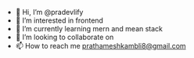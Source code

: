- 👋 Hi, I’m @pradevlify
- 👀 I’m interested in frontend
- 🌱 I’m currently learning mern and mean stack
- 💞️ I’m looking to collaborate on 
- 📫 How to reach me prathameshkambli8@gmail.com

<!---
pradevlify/pradevlify is a ✨ special ✨ repository because its `README.md` (this file) appears on your GitHub profile.
You can click the Preview link to take a look at your changes.
--->
